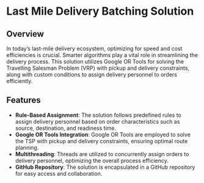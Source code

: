 # Last Mile Delivery Batching Solution

## Overview
In today’s last-mile delivery ecosystem, optimizing for speed and cost efficiencies is crucial. Smarter algorithms play a vital role in streamlining the delivery process. This solution utilizes Google OR Tools for solving the Travelling Salesman Problem (VRP) with pickup and delivery constraints, along with custom conditions to assign delivery personnel to orders efficiently.

## Features
- **Rule-Based Assignment**: The solution follows predefined rules to assign delivery personnel based on order characteristics such as source, destination, and readiness time.
- **Google OR Tools Integration**: Google OR Tools are employed to solve the TSP with pickup and delivery constraints, ensuring optimal route planning.
- **Multithreading**: Threads are utilized to concurrently assign orders to delivery personnel, optimizing the overall process efficiency.
- **GitHub Repository**: The solution is encapsulated in a GitHub repository for easy access and collaboration.

